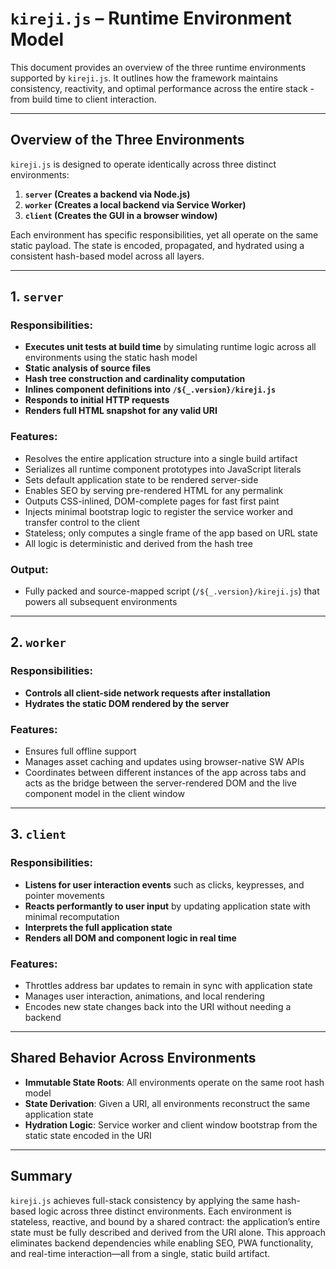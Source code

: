 # `kireji.js` – Runtime Environment Model

This document provides an overview of the three runtime environments supported by `kireji.js`. It outlines how the framework maintains consistency, reactivity, and optimal performance across the entire stack - from build time to client interaction.

---

## Overview of the Three Environments

`kireji.js` is designed to operate identically across three distinct environments:

1. **`server` (Creates a backend via Node.js)**
2. **`worker` (Creates a local backend via Service Worker)**
3. **`client` (Creates the GUI in a browser window)**

Each environment has specific responsibilities, yet all operate on the same static payload. The state is encoded, propagated, and hydrated using a consistent hash-based model across all layers.

---

## 1. `server`

### Responsibilities:

- **Executes unit tests at build time** by simulating runtime logic across all environments using the static hash model
- **Static analysis of source files**
- **Hash tree construction and cardinality computation**
- **Inlines component definitions into `/${_.version}/kireji.js`**
- **Responds to initial HTTP requests**
- **Renders full HTML snapshot for any valid URI**

### Features:

- Resolves the entire application structure into a single build artifact
- Serializes all runtime component prototypes into JavaScript literals
- Sets default application state to be rendered server-side
- Enables SEO by serving pre-rendered HTML for any permalink
- Outputs CSS-inlined, DOM-complete pages for fast first paint
- Injects minimal bootstrap logic to register the service worker and transfer control to the client
- Stateless; only computes a single frame of the app based on URL state
- All logic is deterministic and derived from the hash tree


### Output:

- Fully packed and source-mapped script (`/${_.version}/kireji.js`) that powers all subsequent environments

---

## 2. `worker`

### Responsibilities:

- **Controls all client-side network requests after installation**
- **Hydrates the static DOM rendered by the server**

### Features:

- Ensures full offline support
- Manages asset caching and updates using browser-native SW APIs
- Coordinates between different instances of the app across tabs and acts as the bridge between the server-rendered DOM and the live component model in the client window

---

## 3. `client`

### Responsibilities:

- **Listens for user interaction events** such as clicks, keypresses, and pointer movements
- **Reacts performantly to user input** by updating application state with minimal recomputation
- **Interprets the full application state**
- **Renders all DOM and component logic in real time**

### Features:

- Throttles address bar updates to remain in sync with application state
- Manages user interaction, animations, and local rendering
- Encodes new state changes back into the URI without needing a backend

---

## Shared Behavior Across Environments

- **Immutable State Roots**: All environments operate on the same root hash model
- **State Derivation**: Given a URI, all environments reconstruct the same application state
- **Hydration Logic**: Service worker and client window bootstrap from the static state encoded in the URI

---

## Summary

`kireji.js` achieves full-stack consistency by applying the same hash-based logic across three distinct environments. Each environment is stateless, reactive, and bound by a shared contract: the application’s entire state must be fully described and derived from the URI alone. This approach eliminates backend dependencies while enabling SEO, PWA functionality, and real-time interaction—all from a single, static build artifact.
